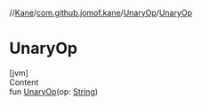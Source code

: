 //[Kane](../../index.md)/[com.github.jomof.kane](../index.md)/[UnaryOp](index.md)/[UnaryOp](-unary-op.md)



# UnaryOp  
[jvm]  
Content  
fun [UnaryOp](-unary-op.md)(op: [String](https://kotlinlang.org/api/latest/jvm/stdlib/kotlin/-string/index.html))  



